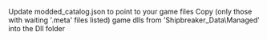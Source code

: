 Update modded_catalog.json to point to your game files
Copy (only those with waiting '.meta' files listed) game dlls from 'Shipbreaker_Data\Managed' into the Dll folder